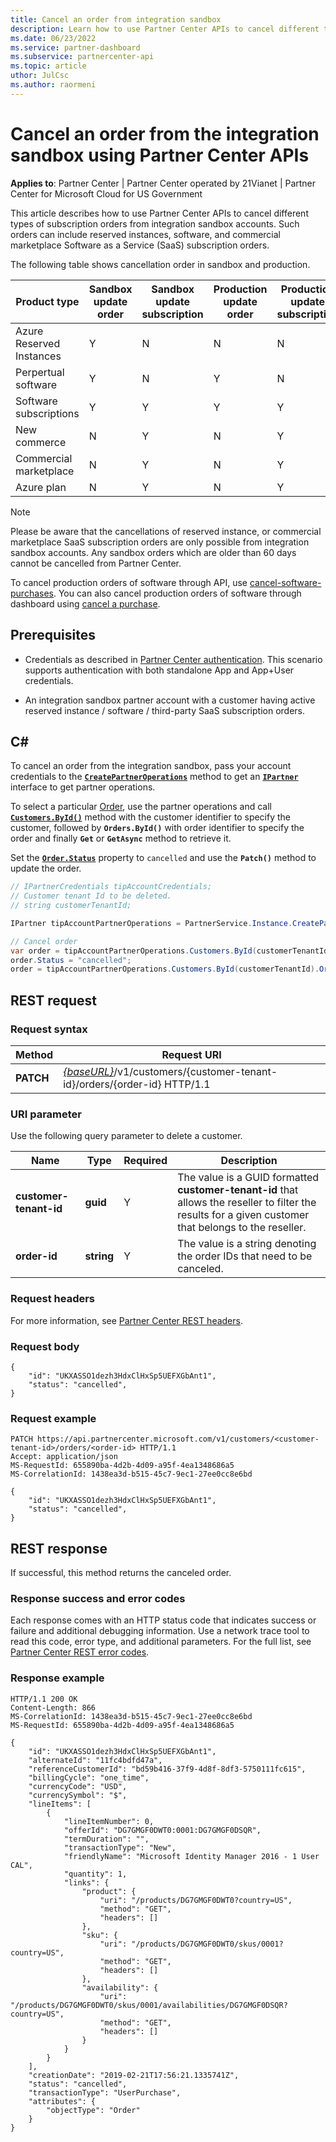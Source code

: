 ```yaml
---
title: Cancel an order from integration sandbox
description: Learn how to use Partner Center APIs to cancel different types of subscription orders from integration sandbox accounts.
ms.date: 06/23/2022
ms.service: partner-dashboard
ms.subservice: partnercenter-api
ms.topic: article
uthor: JulCsc
ms.author: raormeni
---
```


# Cancel an order from the integration sandbox using Partner Center APIs

**Applies to**: Partner Center | Partner Center operated by 21Vianet |  Partner Center for Microsoft Cloud for US Government

This article describes how to use Partner Center APIs to cancel different types of subscription orders from integration sandbox accounts. Such orders can include reserved instances, software, and commercial marketplace Software as a Service (SaaS) subscription orders.

The following table shows cancellation order in sandbox and production.

| Product type | Sandbox update order | Sandbox update subscription | Production update order | Production update subscription
|--------------|--------------|---|----------|-----------
| Azure Reserved Instances | Y | N | N | N
| Perpertual software | Y | N | Y | N
| Software subscriptions | Y | Y | Y | Y
| New commerce | N | Y | N | Y
| Commercial marketplace | N | Y | N | Y
| Azure plan | N | Y | N | Y

> [!NOTE] 
> Please be aware that the cancellations of reserved instance, or commercial marketplace SaaS subscription orders are only possible from integration sandbox accounts. Any sandbox orders which are older than 60 days cannot be cancelled from Partner Center.

To cancel production orders of software through API, use [cancel-software-purchases](cancel-software-purchases.md).
You can also cancel production orders of software through dashboard using [cancel a purchase](../csp-software-subscriptions.md).

## Prerequisites

- Credentials as described in [Partner Center authentication](partner-center-authentication.md). This scenario supports authentication with both standalone App and App+User credentials.

- An integration sandbox partner account with a customer having active reserved instance / software / third-party SaaS subscription orders.

## C\#

To cancel an order from the integration sandbox, pass your account credentials to the [**`CreatePartnerOperations`**](/dotnet/api/microsoft.store.partnercenter.partnerservice.instance) method to get an [**`IPartner`**](/dotnet/api/microsoft.store.partnercenter.ipartner) interface to get partner operations.

To select a particular [Order](order-resources.md#order), use the partner operations and call [**`Customers.ById()`**](/dotnet/api/microsoft.store.partnercenter.customers.icustomercollection.byid) method with the customer identifier to specify the customer, followed by **`Orders.ById()`** with order identifier to specify the order and finally **`Get`** or **`GetAsync`** method to retrieve it.

Set the [**`Order.Status`**](order-resources.md#order) property to `cancelled` and use the **`Patch()`** method to update the order.

``` csharp
// IPartnerCredentials tipAccountCredentials;
// Customer tenant Id to be deleted.
// string customerTenantId;

IPartner tipAccountPartnerOperations = PartnerService.Instance.CreatePartnerOperations(tipAccountCredentials);

// Cancel order
var order = tipAccountPartnerOperations.Customers.ById(customerTenantId).Orders.ById(orderId).Get();
order.Status = "cancelled";
order = tipAccountPartnerOperations.Customers.ById(customerTenantId).Orders.ById(orderId).Patch(order);

```

## REST request

### Request syntax

| Method     | Request URI                                                                            |
|------------|----------------------------------------------------------------------------------------|
| **PATCH** | [*{baseURL}*](partner-center-rest-urls.md)/v1/customers/{customer-tenant-id}/orders/{order-id} HTTP/1.1 |

### URI parameter

Use the following query parameter to delete a customer.

| Name                   | Type     | Required | Description                                                                                                                                            |
|------------------------|----------|----------|--------------------------------------------------------------------------------------------------------------------------------------------------------|
| **customer-tenant-id** | **guid** | Y        | The value is a GUID formatted **customer-tenant-id** that allows the reseller to filter the results for a given customer that belongs to the reseller. |
| **order-id** | **string** | Y        | The value is a string denoting the order IDs that need to be canceled. |

### Request headers

For more information, see [Partner Center REST headers](headers.md).

### Request body

```http
{
    "id": "UKXASSO1dezh3HdxClHxSp5UEFXGbAnt1",
    "status": "cancelled",
}
```

### Request example

```http
PATCH https://api.partnercenter.microsoft.com/v1/customers/<customer-tenant-id>/orders/<order-id> HTTP/1.1
Accept: application/json
MS-RequestId: 655890ba-4d2b-4d09-a95f-4ea1348686a5
MS-CorrelationId: 1438ea3d-b515-45c7-9ec1-27ee0cc8e6bd

{
    "id": "UKXASSO1dezh3HdxClHxSp5UEFXGbAnt1",
    "status": "cancelled",
}
```

## REST response

If successful, this method returns the canceled order.

### Response success and error codes

Each response comes with an HTTP status code that indicates success or failure and additional debugging information. Use a network trace tool to read this code, error type, and additional parameters. For the full list, see [Partner Center REST error codes](error-codes.md).

### Response example

```http
HTTP/1.1 200 OK
Content-Length: 866
MS-CorrelationId: 1438ea3d-b515-45c7-9ec1-27ee0cc8e6bd
MS-RequestId: 655890ba-4d2b-4d09-a95f-4ea1348686a5

{
    "id": "UKXASSO1dezh3HdxClHxSp5UEFXGbAnt1",
    "alternateId": "11fc4bdfd47a",
    "referenceCustomerId": "bd59b416-37f9-4d8f-8df3-5750111fc615",
    "billingCycle": "one_time",
    "currencyCode": "USD",
    "currencySymbol": "$",
    "lineItems": [
        {
            "lineItemNumber": 0,
            "offerId": "DG7GMGF0DWT0:0001:DG7GMGF0DSQR",
            "termDuration": "",
            "transactionType": "New",
            "friendlyName": "Microsoft Identity Manager 2016 - 1 User CAL",
            "quantity": 1,
            "links": {
                "product": {
                    "uri": "/products/DG7GMGF0DWT0?country=US",
                    "method": "GET",
                    "headers": []
                },
                "sku": {
                    "uri": "/products/DG7GMGF0DWT0/skus/0001?country=US",
                    "method": "GET",
                    "headers": []
                },
                "availability": {
                    "uri": "/products/DG7GMGF0DWT0/skus/0001/availabilities/DG7GMGF0DSQR?country=US",
                    "method": "GET",
                    "headers": []
                }
            }
        }
    ],
    "creationDate": "2019-02-21T17:56:21.1335741Z",
    "status": "cancelled",
    "transactionType": "UserPurchase",
    "attributes": {
        "objectType": "Order"
    }
}
```